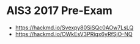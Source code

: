 # AIS3 2017 Pre-Exam
- https://hackmd.io/Svexpy80SiSQc0AOw7LsLQ
- https://hackmd.io/OWkEsV3PRiqx6yRfSjO-NQ
